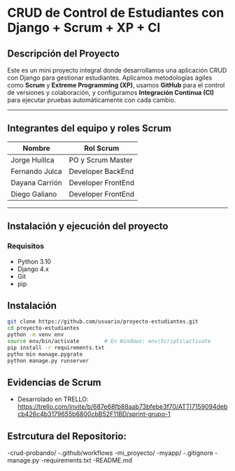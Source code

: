 # CRUD de Control de Estudiantes con Django + Scrum + XP + CI

## Descripción del Proyecto

Este es un mini proyecto integral donde desarrollamos una aplicación CRUD con Django para gestionar estudiantes. Aplicamos metodologías ágiles como **Scrum** y **Extreme Programming (XP)**, usamos **GitHub** para el control de versiones y colaboración, y configuramos **Integración Continua (CI)** para ejecutar pruebas automáticamente con cada cambio.

---

## Integrantes del equipo y roles Scrum

| Nombre            |    Rol Scrum               |
|-------------------|  --------------------------|
| Jorge Huillca     |   PO y Scrum Master        |
| Fernando Julca    |   Developer BackEnd        |
| Dayana Carrión    |   Developer FrontEnd       |
| Diego Galiano     | Developer FrontEnd         |

---

## Instalación y ejecución del proyecto

  ### Requisitos
  - Python 3.10
  - Django 4.x
  - Git
  - pip

  ## Instalación
  ```bash
  git clone https://github.com/usuario/proyecto-estudiantes.git
  cd proyecto-estudiantes
  python -m venv env
  source env/bin/activate        # En Windows: env\Scripts\activate
  pip install -r requirements.txt
  pytho min manage.pygrate
  python manage.py runserver
  ```
## Evidencias de Scrum
- Desarrolado en TRELLO:
https://trello.com/invite/b/687e68fb88aab73bfebe3f70/ATTI7159094debcb426c4b3179655b6800cbB52F11BD/sprint-grupo-1

## Estrcutura del Repositorio:
-crud-probando/
-.github/workflows
-mi_proyecto/
-myapp/
-.gitignore
-manage.py
-requirements.txt
-README.md


